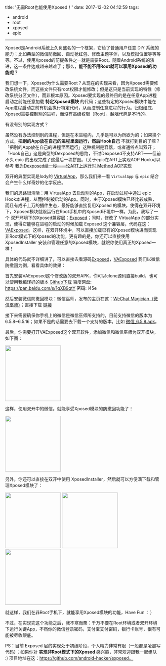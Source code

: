 title: '无需Root也能使用Xposed！'
date: 2017-12-02 04:12:59
tags:
- android
- root
- xposed
- epic
---


Xposed是Android系统上久负盛名的一个框架，它给了普通用户任意 DIY 系统的能力；比如典型的微信防撤回、自动抢红包、修改主题字体，以及模拟位置等等等等。不过，使用Xposed的前提条件之一就是需要Root。随着Android系统的演进，这一条件达成越来越难了；那么，**能不能不用Root就可以享用Xposed的功能呢？**

我们想一下，Xposed为什么需要Root？从现在的实现来看，因为Xposed需要修改系统文件，而这些文件只有root权限才能修改；但是这只是当前实现的特性（修改系统分区文件），而非根本原因。Xposed要实现的最终目的是在任意App进程启动之前能任意加载 **特定Xposed模块** 的代码；这些特定的Xposed模块中能在App进程启动之前有机会执行特定代码，从而控制任意进程的行为。归根结底，Xposed需要控制别的进程，而没有高级权限（Root），越俎代庖是不行的。

有没有别的实现方式？

<!--more-->

虽然没有办法控制别的进程，但是在本进程内，几乎是可以为所欲为的；如果换个方式，**把别的App放在自己的进程里面运行，然后Hook自己** 不就打到目的了嘛？「把别的App放在自己的进程里面运行」这种机制是容器，或者通俗点叫双开；「Hook自己」这是典型的Dexposed的思路，不过Dexposed不支持ART——但前不久 epic 的出现完成了这最后一块拼图。（关于epic在ART上实现AOP Hook可以参考 [我为Dexposed续一秒——论ART上运行时 Method AOP实现](http://weishu.me/2017/11/23/dexposed-on-art/)

双开的典型实现是lody的 [VirtualApp](https://github.com/asLody/VirtualApp)，那么我们来一看 `VirtualApp` 与 `epic` 结合会产生什么样奇妙的化学反应。

我们的思路很清晰：用 VirtualApp 去启动别的App，在启动过程中通过 epic Hook本进程，从而控制被启动的App。同时，由于Xposed模块已经比较成熟，而且有成千上万的插件生态，最好能够直接复用Xposed 的模块，使得在双开环境下，Xposed模块就跟运行在Root手机中的Xposed环境中一样。为此，我写了一个 双开环境下的Xposed兼容层：[Exposed](https://github.com/android-hacker/exposed)；同时，修改了 VirtualApp 的部分实现，使得它能够在进程的启动的时候加载 Exposed 这个兼容层，代码在这：[VAExposed](https://github.com/android-hacker/VAExposed)。这样，在双开环境中，可以直接加载已有的Xposed模块进而实现非Root模式下的Xposed的功能。更有趣的是，你还可以直接使用 XposedInstaller 安装和管理任意的Xposed模块，就跟你使用真正的Xposed一样！

具体的代码就不详细讲了，可以直接去看源码[Exposed](https://github.com/android-hacker/exposed)，[VAExposed](https://github.com/android-hacker/VAExposed) 我们以微信防撤回为例，看看具体的效果：

首先安装VAExposed这个修改版的双开APK，你可以clone源码直接build，也可以使用我编译好的版本 [Github下载](https://raw.githubusercontent.com/android-hacker/VAExposed/master/VirtualApp/VAExposed_0.1.5.apk) 百度网盘: https://pan.baidu.com/s/1qXB9qtY 密码: i45e

然后安装微信防撤回模块：微信巫师，发布的主页在这：[WeChat Magician（微信巫师）](http://xposed.appkg.com/2558.html)；直接下载 [链接](http://dl-xda.xposed.info/modules/com.gh0u1l5.wechatmagician_v30_1387ce.apk)

接下来需要确保你手机上的微信是微信巫师所支持的，目前支持微信的版本为 6.5.8~6.5.16；如果不是的话需要去下载一个支持的版本，比如 [微信_6.5.8.apk](https://down.shouji.com.cn/wap/wdown/softversion?id=188561&package=com.tencent.mm)。

最后，你需要打开VAExposed这个双开软件，添加微信和微信巫师为双开模块，如下图：

<img src="http://weishu.dimensionalzone.com/201605/1512158544505.png" width="180px"/>


这样，使用双开中的微信，就能享受Xposed模块的防撤回功能了！

<img src="http://weishu.dimensionalzone.com/201605/1512158469933.png" width="180px"/>


另外，你还可以直接在双开中使用 XposedInstaller，然后就可以方便滴下载和管理Xposed模块了：

<img src="http://weishu.dimensionalzone.com/201605/1512158377339.png" width="180px"/>
<img src="http://weishu.dimensionalzone.com/201605/1512158575155.png" width="180px"/>
<img src="http://weishu.dimensionalzone.com/201605/1512158598212.png" width="180px"/>

就这样，我们在非Root手机下，就能享用Xposed模块的功能，Have Fun ：）

不过，在实现完这个功能之后，我不寒而栗：千万不要在Root环境或者双开环境下运行关键App，不然你的微信登录密码，支付宝支付密码，银行卡账号，很有可能被尽收眼底。

PS：目前 Exposed 层的实现处于初级阶段，个人精力非常有限（一般都是凌晨写代码）；如果你对 **实现非Root模式下的Xposed** 感兴趣，非常欢迎跟我一起组队 :) 项目地址在这：https://github.com/android-hacker/exposed。




